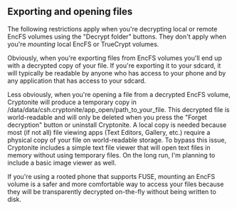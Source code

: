 ## Exporting and opening files ##

The following restrictions apply when you're decrypting local or remote EncFS volumes using the "Decrypt folder" buttons. They don't apply when you're _mounting_ local EncFS or TrueCrypt volumes.

Obviously, when you're exporting files from EncFS volumes you'll end up with a decrypted copy of your file. If you're exporting it to your sdcard, it will typically be readable by anyone who has access to your phone and by any application that has access to your sdcard.

Less obviously, when you're opening a file from a decrypted EncFS volume, Cryptonite will produce a temporary copy in /data/data/csh.cryptonite/app\_open/path\_to\_your\_file. This decrypted file is world-readable and will only be deleted when you press the "Forget decryption" button or uninstall Cryptonite. A local copy is needed because most (if not all) file viewing apps (Text Editors, Gallery, etc.) require a physical copy of your file on world-readable storage. To bypass this issue, Cryptonite includes a simple text file viewer that will open text files in memory without using temporary files. On the long run, I'm planning to include a basic image viewer as well.

If you're using a rooted phone that supports FUSE, mounting an EncFS volume is a safer and more comfortable way to access your files because they will be transparently decrypted on-the-fly without being written to disk.